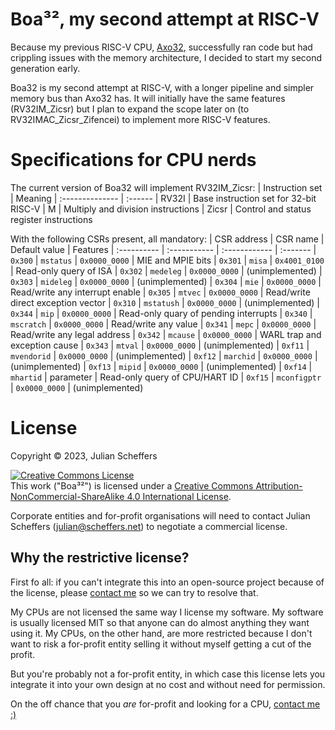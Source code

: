 # Boa³², my second attempt at RISC-V
Because my previous RISC-V CPU, [Axo32](https://github.com/robotman2412/Axolotl-Risc-V), successfully ran code but had crippling issues with the memory architecture, I decided to start my second generation early.

Boa32 is my second attempt at RISC-V, with a longer pipeline and simpler memory bus than Axo32 has. It will initially have the same features (RV32IM_Zicsr) but I plan to expand the scope later on (to RV32IMAC_Zicsr_Zifencei) to implement more RISC-V features.



# Specifications for CPU nerds
The current version of Boa32 will implement RV32IM_Zicsr:
| Instruction set | Meaning
| :-------------- | :------
| RV32I           | Base instruction set for 32-bit RISC-V
| M               | Multiply and division instructions
| Zicsr           | Control and status register instructions

With the following CSRs present, all mandatory:
| CSR address | CSR name     | Default value | Features
| :---------- | :----------- | :------------ | :-------
| `0x300`     | `mstatus`    | `0x0000_0000` | MIE and MPIE bits
| `0x301`     | `misa`       | `0x4001_0100` | Read-only query of ISA
| `0x302`     | `medeleg`    | `0x0000_0000` | (unimplemented)
| `0x303`     | `mideleg`    | `0x0000_0000` | (unimplemented)
| `0x304`     | `mie`        | `0x0000_0000` | Read/write any interrupt enable
| `0x305`     | `mtvec`      | `0x0000_0000` | Read/write direct exception vector
| `0x310`     | `mstatush`   | `0x0000_0000` | (unimplemented)
| `0x344`     | `mip`        | `0x0000_0000` | Read-only quary of pending interrupts
| `0x340`     | `mscratch`   | `0x0000_0000` | Read/write any value
| `0x341`     | `mepc`       | `0x0000_0000` | Read/write any legal address
| `0x342`     | `mcause`     | `0x0000_0000` | WARL trap and exception cause
| `0x343`     | `mtval`      | `0x0000_0000` | (unimplemented)
| `0xf11`     | `mvendorid`  | `0x0000_0000` | (unimplemented)
| `0xf12`     | `marchid`    | `0x0000_0000` | (unimplemented)
| `0xf13`     | `mipid`      | `0x0000_0000` | (unimplemented)
| `0xf14`     | `mhartid`    | parameter     | Read-only query of CPU/HART ID
| `0xf15`     | `mconfigptr` | `0x0000_0000` | (unimplemented)



# License
Copyright © 2023, Julian Scheffers

<a rel="license" href="https://creativecommons.org/licenses/by-nc-sa/4.0/"><img alt="Creative Commons License" style="border-width:0" src="https://i.creativecommons.org/l/by-nc-sa/4.0/88x31.png" /></a><br />This work ("Boa³²") is licensed under a <a rel="license" href="https://creativecommons.org/licenses/by-nc-sa/4.0/">Creative Commons Attribution-NonCommercial-ShareAlike 4.0 International License</a>.

Corporate entities and for-profit organisations will need to contact Julian Scheffers (julian@scheffers.net) to negotiate a commercial license.

## Why the restrictive license?
First fo all: if you can't integrate this into an open-source project because of the license, please [contact me](mailto:julian@scheffers.net) so we can try to resolve that.

My CPUs are not licensed the same way I license my software. My software is usually licensed MIT so that anyone can do almost anything they want using it. My CPUs, on the other hand, are more restricted because I don't want to risk a for-profit entity selling it without myself getting a cut of the profit.

But you're probably not a for-profit entity, in which case this license lets you integrate it into your own design at no cost and without need for permission.

On the off chance that you *are* for-profit and looking for a CPU, [contact me :)](mailto:julian@scheffers.net)
